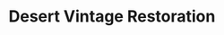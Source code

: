 ---
title: "Desert Vintage Restoration"
url: /tempe/desert-vintage-restoration/
shop: car repair
---